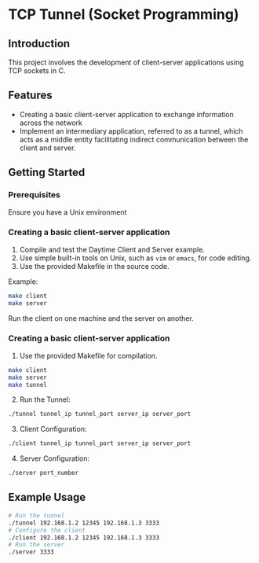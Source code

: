 # TCP Tunnel (Socket Programming)

## Introduction
This project involves the development of client-server applications using TCP sockets in C.

## Features

- Creating a basic client-server application to exchange information across the network
- Implement an intermediary application, referred to as a tunnel, which acts as a middle entity facilitating indirect communication between the client and server.

## Getting Started

### Prerequisites

Ensure you have a Unix environment

### Creating a basic client-server application

1. Compile and test the Daytime Client and Server example.
2. Use simple built-in tools on Unix, such as `vim` or `emacs`, for code editing.
3. Use the provided Makefile in the source code.

Example:
```bash
make client
make server
```
Run the client on one machine and the server on another.

### Creating a basic client-server application
1. Use the provided Makefile for compilation.
```bash
make client
make server
make tunnel
```
2. Run the Tunnel:
```bash
./tunnel tunnel_ip tunnel_port server_ip server_port
```
3. Client Configuration:
```bash
./client tunnel_ip tunnel_port server_ip server_port
```
4. Server Configuration:
```bash
./server port_number
```

## Example Usage
```bash
# Run the tunnel
./tunnel 192.168.1.2 12345 192.168.1.3 3333
# Configure the client
./client 192.168.1.2 12345 192.168.1.3 3333
# Run the server
./server 3333
```